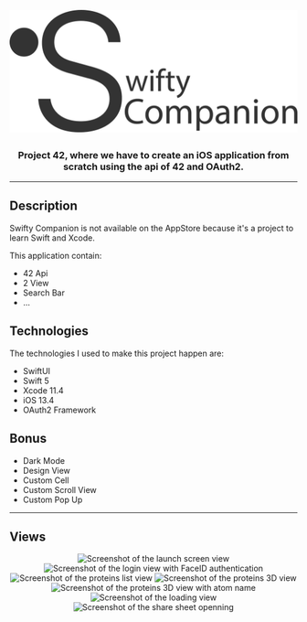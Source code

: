 <h1 align="center">
<br>
<img src="assets/logo.png" alt="The Swifty Companion Project"  width="600"/>
<br>
</h1>

<h3 align="center">Project 42, where we have to create an iOS application from scratch using the api of 42 and OAuth2.</h3>

---

## Description

Swifty Companion is not available on the AppStore because it's a project to learn Swift and Xcode.

This application contain:
 - 42 Api
 - 2 View
 - Search Bar
 - ...

## Technologies

The technologies I used to make this project happen are:
 - SwiftUI
 - Swift 5
 - Xcode 11.4
 - iOS 13.4
 - OAuth2 Framework

## Bonus

 - Dark Mode
 - Design View
 - Custom Cell
 - Custom Scroll View
 - Custom Pop Up

---

## Views

<div align="center">
<img src="assets/launchscreen.png" alt="Screenshot of the launch screen view"  width="300"/>
<img src="assets/login.png" alt="Screenshot of the login view with FaceID authentication"  width="300"/>
<img src="assets/list-view.png" alt="Screenshot of the proteins list view"  width="300"/>
<img src="assets/protein-view.png" alt="Screenshot of the proteins 3D view"  width="300"/>
<img src="assets/atom-selected-view.png" alt="Screenshot of the proteins 3D view with atom name"  width="300"/>
<img src="assets/loading-view.png" alt="Screenshot of the loading view"  width="300"/>
<img src="assets/share-view.png" alt="Screenshot of the share sheet openning"  width="300"/>
</div>

